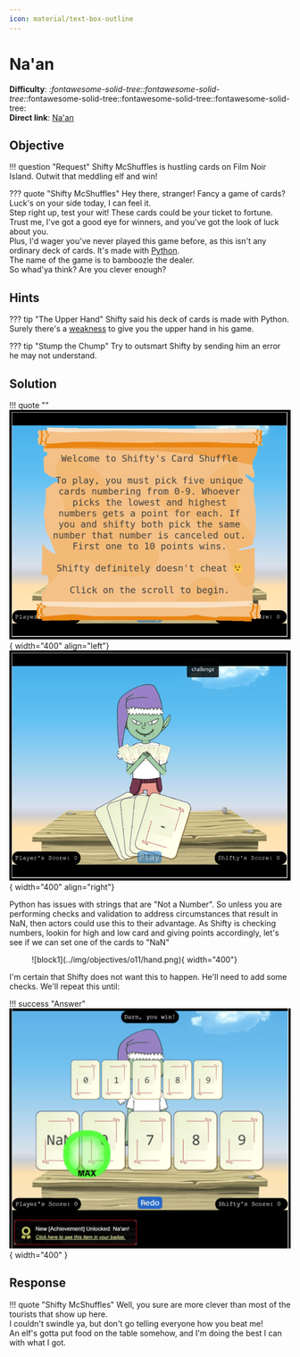 ```yaml
---
icon: material/text-box-outline
---
```


# Na'an

**Difficulty**: <i class=twemoji_red>:fontawesome-solid-tree::fontawesome-solid-tree:</i>:fontawesome-solid-tree::fontawesome-solid-tree::fontawesome-solid-tree:<br/>
**Direct link**: [Na'an](https://nannannannannannan.com?&challenge=naan)

## Objective

!!! question "Request"
    Shifty McShuffles is hustling cards on Film Noir Island. Outwit that meddling elf and win!

??? quote "Shifty McShuffles"
    Hey there, stranger! Fancy a game of cards? Luck's on your side today, I can feel it.<br/>
    Step right up, test your wit! These cards could be your ticket to fortune.<br/>
    Trust me, I've got a good eye for winners, and you've got the look of luck about you.<br/>
    Plus, I'd wager you've never played this game before, as this isn't any ordinary deck of cards. It's made with [Python](https://www.tenable.com/blog/python-nan-injection).<br/>
    The name of the game is to bamboozle the dealer.<br/>
    So whad'ya think? Are you clever enough?

## Hints

??? tip "The Upper Hand"
    Shifty said his deck of cards is made with Python. Surely there's a [weakness](https://www.tenable.com/blog/python-nan-injection) to give you the upper hand in his game.

??? tip "Stump the Chump"
    Try to outsmart Shifty by sending him an error he may not understand.

## Solution

!!! quote ""
    ![intro](../img/objectives/o11/instr.png){ width="400" align="left"}
    ![screen2](../img/objectives/o11/open.png){ width="400" align="right"}
    </br>

Python has issues with strings that are "Not a Number". So unless you are performing checks and validation to address circumstances that result in NaN, then actors could use this to their advantage. As Shifty is checking numbers, lookin for high and low card and giving points accordingly, let's see if we can set one of the cards to "NaN"

<figure markdown>
![block1](../img/objectives/o11/hand.png){ width="400"}
</figure>

I'm certain that Shifty does not want this to happen. He'll need to add some checks. We'll repeat this until:

!!! success "Answer"
    ![Won](../img/objectives/o11/won.png){ width="400" }

## Response

!!! quote "Shifty McShuffles"
    Well, you sure are more clever than most of the tourists that show up here.<br/>
    I couldn't swindle ya, but don't go telling everyone how you beat me!<br/>
    An elf's gotta put food on the table somehow, and I'm doing the best I can with what I got.
